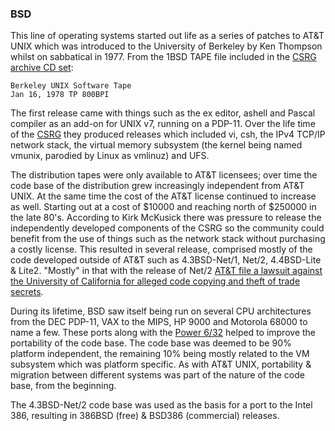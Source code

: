 ### BSD
This line of operating systems started out life as a series of patches to AT&T
UNIX which was introduced to the University of Berkeley by Ken Thompson whilst
on sabbatical in 1977.  From the 1BSD TAPE file included in the [CSRG archive
CD set](http://www.mckusick.com/csrg/index.html):

    Berkeley UNIX Software Tape
    Jan 16, 1978 TP 800BPI

The first release came with things such as the ex editor, ashell and Pascal
compiler as an add-on for UNIX v7, running on a PDP-11. Over the life time of
the [CSRG](https://en.wikipedia.org/wiki/Computer_Systems_Research_Group) they
produced releases which included vi, csh, the IPv4 TCP/IP network stack, the
virtual memory subsystem (the kernel being named vmunix, parodied by Linux as
vmlinuz) and UFS.

The distribution tapes were only available to AT&T licensees; over time the
code base of the distribution grew increasingly independent from AT&T UNIX. At
the same time the cost of the AT&T license continued to increase as well.
Starting out at a cost of $10000 and reaching north of $250000 in the late
80's. According to Kirk McKusick there was pressure to release the
independently developed components of the CSRG so the community could benefit
from the use of things such as the network stack without purchasing a costly
license. This resulted in several release, comprised mostly of the code
developed outside of AT&T such as 4.3BSD-Net/1, Net/2, 4.4BSD-Lite & Lite2.
"Mostly" in that with the release of Net/2 [AT&T file a lawsuit against the
University of California for alleged code copying and theft of trade
secrets](https://en.wikipedia.org/wiki/Berkeley_Software_Distribution#Net.2F2_and_legal_troubles).

During its lifetime, BSD saw itself being run on several CPU architectures from
the DEC PDP-11, VAX to the MIPS, HP 9000 and Motorola 68000 to name a few.
These ports along with the [Power
6/32](https://en.wikipedia.org/wiki/Computer_Consoles_Inc.#Power_5_and_Power_6_computers)
helped to improve the portability of the code base. The code base was deemed to
be 90% platform independent, the remaining 10% being mostly related to the VM
subsystem which was platform specific. As with AT&T UNIX, portability &
migration between different systems was part of the nature of the code base,
from the beginning.

The 4.3BSD-Net/2 code base was used as the basis for a port to the Intel 386,
resulting in 386BSD (free) & BSD386 (commercial) releases.
